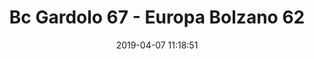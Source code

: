---
title: Bc Gardolo 67 - Europa Bolzano 62
date: 2019-04-07 11:18:51
squadra-a: Europa Bolzano
punteggio-a: 62
squadra-b: Bc Gardolo
punteggio-b: 67
partite/squadra: under-16-18-19
luogo: c.s. la vela palestra
categoria: under 16
---